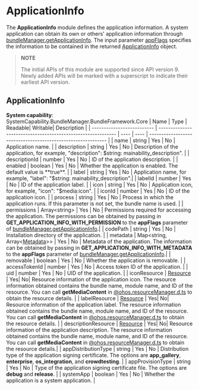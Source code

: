# ApplicationInfo

The **ApplicationInfo** module defines the application information. A system application can obtain its own or others' application information through [bundleManager.getApplicationInfo](js-apis-bundleManager.md#bundlemanagergetapplicationinfo). The input parameter [appFlags](js-apis-bundleManager.md#applicationflag) specifies the information to be contained in the returned [ApplicationInfo](js-apis-bundleManager-applicationInfo.md) object.

> **NOTE**
>
> The initial APIs of this module are supported since API version 9. Newly added APIs will be marked with a superscript to indicate their earliest API version.

## ApplicationInfo

**System capability**: SystemCapability.BundleManager.BundleFramework.Core
| Name                      | Type                                                        | Readable| Writable| Description                                                        |
| -------------------------- | ------------------------------------------------------------ | ---- | ---- | ------------------------------------------------------------ |
| name                       | string                                                       | Yes  | No  | Application name.                                                |
| description                | string                                                       | Yes  | No  | Description of the application, for example, "description": $string: mainability_description".                                                |
| descriptionId              | number                                                       | Yes  | No  | ID of the application description.                                              |
| enabled                    | boolean                                                      | Yes  | No  | Whether the application is enabled. The default value is **true**.                          |
| label                      | string                                                       | Yes  | No  | Application name, for example, "label": "$string: mainability_description".|
| labelId                    | number                                                       | Yes  | No  | ID of the application label.                                              |
| icon                       | string                                                       | Yes  | No  | Application icon, for example, "icon": "$media:icon".                                                |
| iconId                     | number                                                       | Yes  | No  | ID of the application icon.                                              |
| process                    | string                                                       | Yes  | No  | Process in which the application runs. If this parameter is not set, the bundle name is used.                  |
| permissions                | Array\<string>                                               | Yes  | No  | Permissions required for accessing the application. The permissions can be obtained by passing in **GET_APPLICATION_INFO_WITH_PERMISSION** to the **appFlags** parameter of [bundleManager.getApplicationInfo](js-apis-bundleManager.md#bundlemanagergetapplicationinfo).|
| codePath                   | string                                                       | Yes  | No  | Installation directory of the application.                                            |
| metadata                   | Map\<string, Array\<[Metadata](js-apis-bundleManager-metadata.md)>> | Yes  | No  | Metadata of the application. The information can be obtained by passing in **GET_APPLICATION_INFO_WITH_METADATA** to the **appFlags** parameter of [bundleManager.getApplicationInfo](js-apis-bundleManager.md#bundlemanagergetapplicationinfo).|
| removable                  | boolean                                                      | Yes  | No  | Whether the application is removable.                                        |
| accessTokenId             | number                                                       | Yes  | No  | Access token ID of the application.                                     |
| uid                       | number                                                       | Yes  | No  | UID of the application.                                               |
| iconResource              | [Resource](js-apis-resource-manager.md#resource9) | Yes| No| Resource information of the application icon. The resource information obtained contains the bundle name, module name, and ID of the resource. You can call **getMediaContent** in [@ohos.resourceManager.d.ts](https://gitee.com/openharmony/interface_sdk-js/blob/master/api/@ohos.resourceManager.d.ts) to obtain the resource details.                    |
| labelResource             | [Resource](js-apis-resource-manager.md#resource9) | Yes| No| Resource information of the application label. The resource information obtained contains the bundle name, module name, and ID of the resource. You can call **getMediaContent** in [@ohos.resourceManager.d.ts](https://gitee.com/openharmony/interface_sdk-js/blob/master/api/@ohos.resourceManager.d.ts) to obtain the resource details.                        |
| descriptionResource       | [Resource](js-apis-resource-manager.md#resource9) | Yes| No| Resource information of the application description. The resource information obtained contains the bundle name, module name, and ID of the resource. You can call **getMediaContent** in [@ohos.resourceManager.d.ts](https://gitee.com/openharmony/interface_sdk-js/blob/master/api/@ohos.resourceManager.d.ts) to obtain the resource details.|
| appDistributionType       | string                                                       | Yes  | No  | Distribution type of the application signing certificate. The options are **app_gallery**, **enterprise**, **os_integration**, and **crowdtesting**.   |
| appProvisionType          | string                                                       | Yes  | No  | Type of the application signing certificate file. The options are **debug** and **release**.          |
| systemApp          | boolean                                                       | Yes  | No  | Whether the application is a system application.          |
